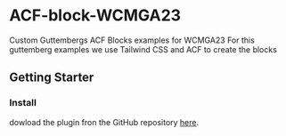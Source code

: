 # ACF-block-WCMGA23

Custom Guttembergs ACF Blocks examples for WCMGA23 For this guttemberg examples
we use Tailwind CSS and ACF to create the blocks

## Getting Starter

### Install

dowload the plugin fron the GitHub repository
[here](https://github.com/wcmga23/acf-block-wcmga23).
